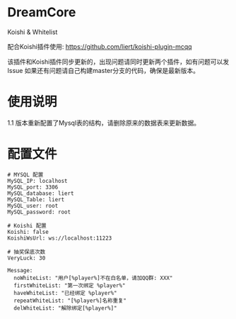 # DreamCore
Koishi & Whitelist

配合Koishi插件使用: https://github.com/liert/koishi-plugin-mcqq

该插件和Koishi插件同步更新的，出现问题请同时更新两个插件，如有问题可以发Issue
如果还有问题请自己构建master分支的代码，确保是最新版本。

# 使用说明
1.1 版本重新配置了Mysql表的结构，请删除原来的数据表来更新数据。

# 配置文件
```
# MYSQL 配置
MySQL_IP: localhost
MySQL_port: 3306
MySQL_database: liert
MySQL_Table: liert
MySQL_user: root
MySQL_password: root

# Koishi 配置
Koishi: false
KoishiWsUrl: ws://localhost:11223

# 抽奖保底次数
VeryLuck: 30

Message:
  noWhiteList: "用户[%player%]不在白名单，请加QQ群: XXX"
  firstWhiteList: "第一次绑定 %player%"
  haveWhiteList: "已经绑定 %player%"
  repeatWhiteList: "[%player%]名称重复"
  delWhiteList: "解除绑定[%player%]"
```